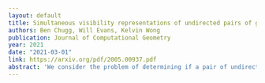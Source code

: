```yaml
---
layout: default 
title: Simultaneous visibility representations of undirected pairs of graphs 
authors: Ben Chugg, Will Evans, Kelvin Wong 
publication: Journal of Computational Geometry
year: 2021 
date: "2021-03-01"
link: https://arxiv.org/pdf/2005.00937.pdf
abstract: 'We consider the problem of determining if a pair of undirected graphs \(\langle G_V,G_H\rangle\), which share the same vertex set, has a representation using opaque geometric shapes for vertices, and vertical/horizontal visibility between shapes to determine the edges of \(G_V/G_H\). While such a simultaneous visibility representation of two graphs can be determined efficiently if the direction of the required visibility for each edge is provided (and the vertex shapes are sufficiently simple), it was unclear if edge direction is critical for efficiency. We show that the problem is NP-complete without that information, even for graphs that are only slightly more complex than paths. In addition, we characterize which pairs of paths have simultaneous visibility representations using fixed orientation L-shapes. This narrows the range of possible graph families for which determining simultaneous visibility representation is non-trivial yet not NP-hard.'
---
```

